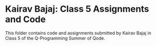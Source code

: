 # Kairav Bajaj: Class 5 Assignments and Code
This folder contains code and assignments submitted by Kairav Bajaj in Class 5 of the Q-Programming Summer of Qode.
